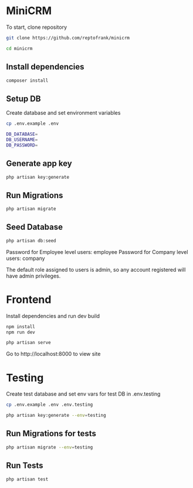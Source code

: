# MiniCRM

To start, clone repository

```bash
git clone https://github.com/reptofrank/minicrm

cd minicrm
```

## Install dependencies

```bash
composer install
```


## Setup DB

Create database and set environment variables

```bash
cp .env.example .env

DB_DATABASE=
DB_USERNAME=
DB_PASSWORD=
```

## Generate app key

```bash
php artisan key:generate
```

## Run Migrations

```bash
php artisan migrate
```

## Seed Database

```bash
php artisan db:seed
```
Password for Employee level users: employee
Password for Company level users: company

The default role assigned to users is admin, so any account registered will have admin privileges.


# Frontend

Install dependencies and run dev build

```bash
npm install 
npm run dev
```

```bash
php artisan serve
```

Go to http://localhost:8000 to view site


# Testing

Create test database and set env vars for test DB in .env.testing

```bash
cp .env.example .env .env.testing

php artisan key:generate --env=testing
```

## Run Migrations for tests

```bash
php artisan migrate --env=testing
```

## Run Tests

```bash
php artisan test
```

